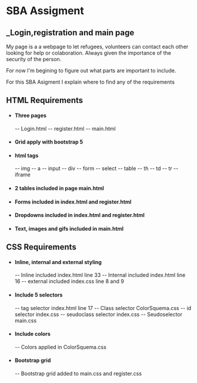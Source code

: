 # SBA Assigment
## _Login,registration and main page
My page is a a webpage to let refugees, volunteers can contact each other looking for help or colaboration.  Always given the importance of the security of the person.

For now I'm begining to figure out what parts are important to include.  

For this SBA Asigment I explain where to find any of the requirements

## HTML Requirements
- #### Three pages
    -- Login.html
    -- register.html
    -- main.html
- #### Grid apply with bootstrap 5
- #### html tags
    -- img
    -- a
    -- input
    -- div
    -- form
    -- select
    -- table
    -- th
    -- td
    -- tr
    -- iframe
- #### 2 tables included in page main.html
- #### Forms included in index.html and register.html
- #### Dropdowns included in index.html and register.html
-  #### Text, images and gifs included in main.html

## CSS Requirements
-  #### Inline, internal and external styling
    -- Inline included  index.html line 33
    -- Internal included index.html line 16
    -- external included index.css line 8 and 9
-  #### Include 5 selectors
    -- tag selector index.html line 17
    -- Class selector ColorSquema.css
    -- id selector index.css
    -- seudoclass selector index.css
    -- Seudoselector main.css 
-  #### Include colors
    -- Colors applied in ColorSquema.css 
-  #### Bootstrap grid
    -- Bootstrap grid added to main.css and register.css